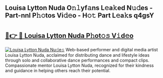 ## Louisa Lytton Nuda O𝚗𝚕yf𝚊ns L𝚎a𝚔ed N𝚞𝚍es - Part-nnl P𝚑𝚘tos Vi𝚍𝚎o - H𝚘𝚝 Part L𝚎a𝚔s q4gsY

# <h2><a href="http://kfd23jl.oniu.top/?m=Louisa+Lytton+Nuda">🔗👉 🔴 Louisa Lytton Nuda P𝚑ot𝚘𝚜 V𝚒d𝚎o</a></h2>

[![Louisa Lytton Nuda Nu𝚍e𝚜](https://i.imgur.com/0qMVB7G.gif)](http://kfd23jl.oniu.top/?m=Louisa+Lytton+Nuda)
Web-based performer and digital media artist Louisa Lytton Nuda, acclaimed for distributing dance and lifestyle ideas through solo and collaborative dance performances and compact clips. Compassionate mentor Louisa Lytton Nuda, recognized for their kindness and guidance in helping others reach their potential.  
